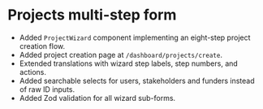# Projects multi-step form

- Added `ProjectWizard` component implementing an eight-step project creation flow.
- Added project creation page at `/dashboard/projects/create`.
- Extended translations with wizard step labels, step numbers, and actions.
- Added searchable selects for users, stakeholders and funders instead of raw ID inputs.
- Added Zod validation for all wizard sub-forms.
